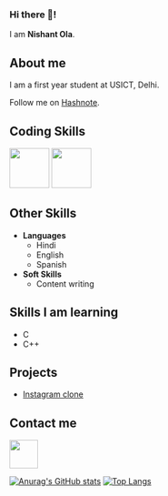 ### Hi there 👋!

I am **Nishant Ola**.

## About me

I am a first year student at USICT, Delhi.

Follow me on [Hashnote](https://www.hashnotes.app/).

## Coding Skills

<p>
  <img src = 'https://upload.wikimedia.org/wikipedia/commons/thumb/c/c3/Python-logo-notext.svg/640px-Python-logo-notext.svg.png' height=70px>
  <img src = 'https://upload.wikimedia.org/wikipedia/commons/thumb/6/61/HTML5_logo_and_wordmark.svg/640px-HTML5_logo_and_wordmark.svg.png' height=70px>
</p>

## Other Skills
- **Languages**
   - Hindi
   - English
   - Spanish
- **Soft Skills**
   - Content writing

## Skills I am learning
- C
- C++

## Projects
- [Instagram clone](https://www.google.com/search?sxsrf=AOaemvLHH6YfeMXC8YTVrOndy9R1fZOrTQ:1639306158175&q=404+not+found+html&spell=1&sa=X&ved=2ahUKEwiCofGpi970AhUU4zgGHfz3A_wQirwEKAB6BAgCEDE&biw=635&bih=591&dpr=1.5)

## Contact me

[<img src='https://res.cloudinary.com/practicaldev/image/fetch/s--i_sb3chq--/c_imagga_scale,f_auto,fl_progressive,h_900,q_auto,w_1600/https://thepracticaldev.s3.amazonaws.com/i/fk0849hvg2rt13bpqhjy.jpg' height=50-px>](https://github.com/nishant-ola)

[![Anurag's GitHub stats](https://github-readme-stats.vercel.app/api?username=nishant-ola)](https://github.com/anuraghazra/github-readme-stats)
[![Top Langs](https://github-readme-stats.vercel.app/api/top-langs/?username=nishant-ola)](https://github.com/anuraghazra/github-readme-stats)
